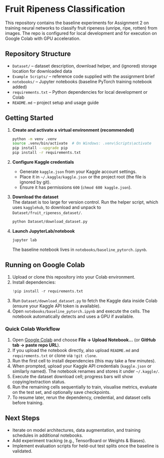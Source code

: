 # Fruit Ripeness Classification

This repository contains the baseline experiments for Assignment 2 on training neural networks to classify fruit ripeness (unripe, ripe, rotten) from images. The repo is configured for local development and for execution on Google Colab with GPU acceleration.

## Repository Structure

- `Dataset/` – dataset description, download helper, and (ignored) storage location for downloaded data  
- `Example Scripts/` – reference code supplied with the assignment brief  
- `notebooks/` – Jupyter notebooks (baseline PyTorch training notebook added)  
- `requirements.txt` – Python dependencies for local development or Colab  
- `README.md` – project setup and usage guide

## Getting Started

1. **Create and activate a virtual environment (recommended)**  
   ```bash
   python -m venv .venv
   source .venv/bin/activate  # On Windows: .venv\Scripts\activate
   pip install --upgrade pip
   pip install -r requirements.txt
   ```

2. **Configure Kaggle credentials**  
   - Generate `kaggle.json` from your Kaggle account settings.  
   - Place it in `~/.kaggle/kaggle.json` or the project root (the file is ignored by git).  
   - Ensure it has permissions `600` (`chmod 600 kaggle.json`).

3. **Download the dataset**  
   The dataset is too large for version control. Run the helper script, which uses `kagglehub`, to download and unpack to `Dataset/fruit_ripeness_dataset/`.
   ```bash
   python Dataset/download_dataset.py
   ```

4. **Launch JupyterLab/notebook**  
   ```bash
   jupyter lab
   ```
   The baseline notebook lives in `notebooks/baseline_pytorch.ipynb`.

## Running on Google Colab

1. Upload or clone this repository into your Colab environment.  
2. Install dependencies:
   ```python
   !pip install -r requirements.txt
   ```
3. Run `Dataset/download_dataset.py` to fetch the Kaggle data inside Colab (ensure your Kaggle API token is available).  
4. Open `notebooks/baseline_pytorch.ipynb` and execute the cells. The notebook automatically detects and uses a GPU if available.

### Quick Colab Workflow

1. Open [Google Colab](https://colab.research.google.com) and choose **File → Upload Notebook…** (or **GitHub tab → paste repo URL**).  
2. If you upload the notebook directly, also upload `README.md` and `requirements.txt` or clone via `!git clone`.  
3. Run the first cell to install dependencies (this may take a few minutes).  
4. When prompted, upload your Kaggle API credentials (`kaggle.json` or similarly named). The notebook renames and stores it under `~/.kaggle/`.  
5. Execute the dataset download cell; progress bars will show copying/extraction status.  
6. Run the remaining cells sequentially to train, visualise metrics, evaluate on the test set, and optionally save checkpoints.  
7. To resume later, rerun the dependency, credential, and dataset cells before training.

## Next Steps

- Iterate on model architectures, data augmentation, and training schedules in additional notebooks.  
- Add experiment tracking (e.g., TensorBoard or Weights & Biases).  
- Implement evaluation scripts for held-out test splits once the baseline is validated.
